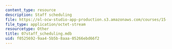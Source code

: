 ```yaml
---
content_type: resource
description: Staff scheduling
file: https://ol-ocw-studio-app-production.s3.amazonaws.com/courses/15-057-systems-optimization-spring-2003/f05256929aa45b5b8aaa05266ebd66f2_07staff_scheduling.mdb
file_type: application/octet-stream
resourcetype: Other
title: 07staff_scheduling.mdb
uid: f0525692-9aa4-5b5b-8aaa-05266ebd66f2
---
```

